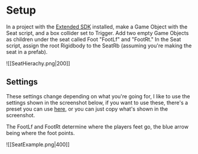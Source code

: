 # Setup
In a project with the [Extended SDK](https://github.com/notnotnotswipez/Marrow-ExtendedSDK-MAINTAINED) installed, make a Game Object with the Seat script, and a box collider set to Trigger. Add two empty Game Objects as children under the seat called Foot "FootLf" and "FootRt." In the Seat script, assign the root Rigidbody to the SeatRb (assuming you're making the seat in a prefab).

![[SeatHierachy.png|200]]

## Settings
These settings change depending on what you're going for, I like to use the settings shown in the screenshot below, if you want to use these, there's a preset you can use [here](https://github.com/Lava-Pals/bl-unofficial-docs/blob/3829e73b2635509c1c67ea2116ae4d9dddf18be5/resources/presets/Seat/Seat.preset), or you can just copy what's shown in the screenshot.

The FootLf and FootRt determine where the players feet go, the blue arrow being where the foot points.

![[SeatExample.png|400]]